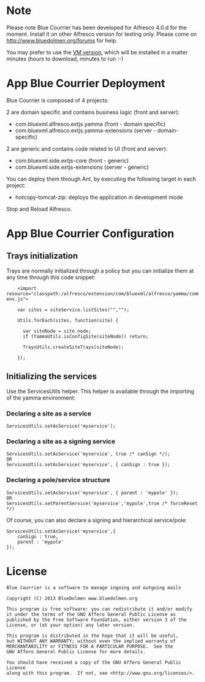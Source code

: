 # Note

Please note Blue Courrier has been developed for Alfresco 4.0.d for the moment. Install it on other Alfresco version for testing only. Please come on http://www.bluedolmen.org/forums for help.

You may prefer to use the [VM version](http://www.bluedolmen.org/www/download.html#VM), which will be installed in a matter minutes (hours to download, minutes to run :-)

# App Blue Courrier Deployment

Blue Courrier is composed of 4 projects:

2 are domain specific and contains business logic (front and server):
* com.bluexml.alfresco.extjs.yamma (front - domain specific)
* com.bluexml.alfresco.extjs.yamma-extensions (server - domain-specific)

2 are generic and contains code related to UI (front and server):
* com.bluexml.side.extjs-core (front - generic)
* com.bluexml.side.extjs-extensions (server - generic)

You can deploy them through Ant, by executing the following target in each project:
* hotcopy-tomcat-zip: deploys the application in development mode

Stop and Reload Alfresco.

# App Blue Courrier Configuration

## Trays initialization

Trays are normally initialized through a policy but you can initialize them at any time through this code snippet:

        <import resource="classpath:/alfresco/extension/com/bluexml/alfresco/yamma/common/yamma-env.js">

        var sites = siteService.listSites("","");

        Utils.forEach(sites, function(site) {

          var siteNode = site.node;
          if (YammaUtils.isConfigSite(siteNode)) return;

          TraysUtils.createSiteTrays(siteNode);

        });

## Initializing the services

Use the ServicesUtils helper. This helper is available through the importing of the yamma environment:

<import resource="classpath:/alfresco/extension/com/bluexml/alfresco/yamma/common/yamma-env.js">

### Declaring a site as a service

    ServicesUtils.setAsService('myservice');

### Declaring a site as a signing service

    ServicesUtils.setAsService('myservice', true /* canSign */);
    OR
    ServicesUtils.setAsService('myservice', { canSign : true });

### Declaring a pole/service structure

    ServicesUtils.setAsService('myservice', { parent : 'mypole' });
    OR
    ServicesUtils.setParentService('myservice','mypole',true /* forceReset */)

Of course, you can also declare a signing and hierarchical service/pole:

    ServicesUtils.setAsService('myservice',{
        canSign : true,
        parent : 'mypole'
    });

# License

    Blue Courrier is a software to manage ingoing and outgoing mails

    Copyright (C) 2013 BlueDolmen www.bluedolmen.org

    This program is free software: you can redistribute it and/or modify
    it under the terms of the GNU Affero General Public License as
    published by the Free Software Foundation, either version 3 of the
    License, or (at your option) any later version.

    This program is distributed in the hope that it will be useful,
    but WITHOUT ANY WARRANTY; without even the implied warranty of
    MERCHANTABILITY or FITNESS FOR A PARTICULAR PURPOSE.  See the
    GNU Affero General Public License for more details.

    You should have received a copy of the GNU Affero General Public License
    along with this program.  If not, see <http://www.gnu.org/licenses/>.
